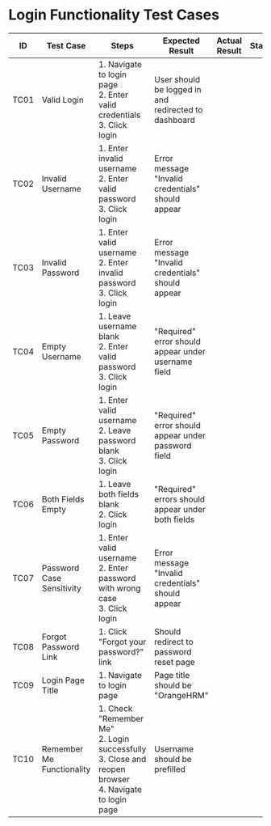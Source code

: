 # Login Functionality Test Cases

| ID | Test Case | Steps | Expected Result | Actual Result | Status |
|----|-----------|-------|-----------------|----------------|--------|
| TC01 | Valid Login | 1. Navigate to login page<br>2. Enter valid credentials<br>3. Click login | User should be logged in and redirected to dashboard | | |
| TC02 | Invalid Username | 1. Enter invalid username<br>2. Enter valid password<br>3. Click login | Error message "Invalid credentials" should appear | | |
| TC03 | Invalid Password | 1. Enter valid username<br>2. Enter invalid password<br>3. Click login | Error message "Invalid credentials" should appear | | |
| TC04 | Empty Username | 1. Leave username blank<br>2. Enter valid password<br>3. Click login | "Required" error should appear under username field | | |
| TC05 | Empty Password | 1. Enter valid username<br>2. Leave password blank<br>3. Click login | "Required" error should appear under password field | | |
| TC06 | Both Fields Empty | 1. Leave both fields blank<br>2. Click login | "Required" errors should appear under both fields | | |
| TC07 | Password Case Sensitivity | 1. Enter valid username<br>2. Enter password with wrong case<br>3. Click login | Error message "Invalid credentials" should appear | | |
| TC08 | Forgot Password Link | 1. Click "Forgot your password?" link | Should redirect to password reset page | | |
| TC09 | Login Page Title | 1. Navigate to login page | Page title should be "OrangeHRM" | | |
| TC10 | Remember Me Functionality | 1. Check "Remember Me"<br>2. Login successfully<br>3. Close and reopen browser<br>4. Navigate to login page | Username should be prefilled | | |
